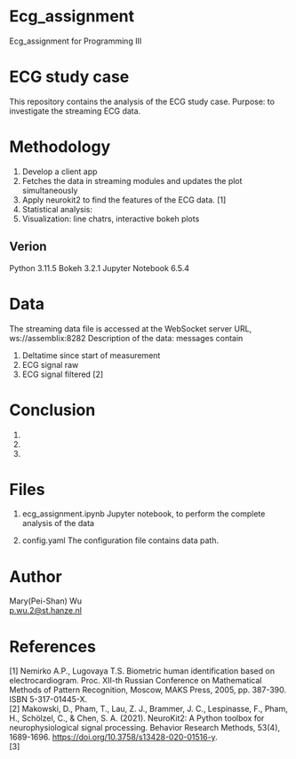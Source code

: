 # Ecg_assignment
Ecg_assignment for Programming III

# ECG study case
This repository contains the analysis of the ECG study case.
Purpose: to investigate the streaming ECG data.

# Methodology
1. Develop a client app
2. Fetches the data in streaming modules and updates the plot simultaneously
3. Apply neurokit2 to find the features of the ECG data. [1]
4. Statistical analysis:
5. Visualization: line chatrs, interactive bokeh plots

## Verion
Python 3.11.5
Bokeh 3.2.1
Jupyter Notebook 6.5.4

# Data
The streaming data file is accessed at the WebSocket server URL, ws://assemblix:8282
Description of the data: messages contain
 1. Deltatime since start of measurement
 2. ECG signal raw
 3. ECG signal filtered [2]
     
# Conclusion
1. 
2. 
3. 

# Files
1. ecg_assignment.ipynb
    Jupyter notebook, to perform the complete analysis of the data
    
2. config.yaml
    The configuration file contains data path.

# Author
Mary(Pei-Shan) Wu  
p.wu.2@st.hanze.nl  

# References
[1] Nemirko A.P., Lugovaya T.S. Biometric human identification based on electrocardiogram. Proc. XII-th Russian Conference on Mathematical Methods of Pattern Recognition, Moscow, MAKS Press, 2005, pp. 387-390. ISBN 5-317-01445-X.  
[2] Makowski, D., Pham, T., Lau, Z. J., Brammer, J. C., Lespinasse, F., Pham, H., Schölzel, C., & Chen, S. A. (2021). NeuroKit2: A Python toolbox for neurophysiological signal processing. Behavior Research Methods, 53(4), 1689-1696. https://doi.org/10.3758/s13428-020-01516-y.  
[3] 

